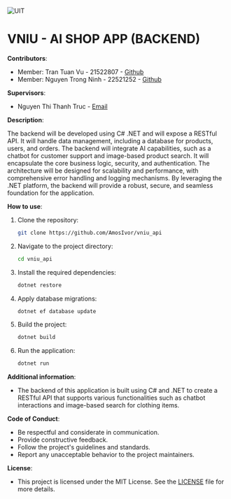 ﻿![UIT](https://img.shields.io/badge/from-UIT%20VNUHCM-blue?style=for-the-badge&link=https%3A%2F%2Fwww.uit.edu.vn%2F)

# VNIU - AI SHOP APP (BACKEND)

**Contributors**:

- Member: Tran Tuan Vu - 21522807 - [Github](https://github.com/AmosIvor)
- Member: Nguyen Trong Ninh - 22521252 - [Github](https://github.com/Ninhnon)

**Supervisors**:

- Nguyen Thi Thanh Truc - [Email](trucntt@uit.edu.vn)

**Description**: 

The backend will be developed using C# .NET and will expose a RESTful API. It will handle data management, including a database for products, users, and orders. The backend will integrate AI capabilities, such as a chatbot for customer support and image-based product search. It will encapsulate the core business logic, security, and authentication. The architecture will be designed for scalability and performance, with comprehensive error handling and logging mechanisms. By leveraging the .NET platform, the backend will provide a robust, secure, and seamless foundation for the application.

**How to use**:

1. Clone the repository:
    ```bash
    git clone https://github.com/AmosIvor/vniu_api
    ```

2. Navigate to the project directory:
    ```bash
    cd vniu_api
    ```

3. Install the required dependencies:
    ```bash
    dotnet restore
    ```

4. Apply database migrations:
    ```bash
    dotnet ef database update
    ```

5. Build the project:
    ```bash
    dotnet build
    ```

6. Run the application:
    ```bash
    dotnet run
    ```

**Additional information**:

- The backend of this application is built using C# and .NET to create a RESTful API that supports various functionalities such as chatbot interactions and image-based search for clothing items.

**Code of Conduct**:

- Be respectful and considerate in communication.
- Provide constructive feedback.
- Follow the project's guidelines and standards.
- Report any unacceptable behavior to the project maintainers.

**License**:

- This project is licensed under the MIT License. See the [LICENSE](LICENSE) file for more details.
